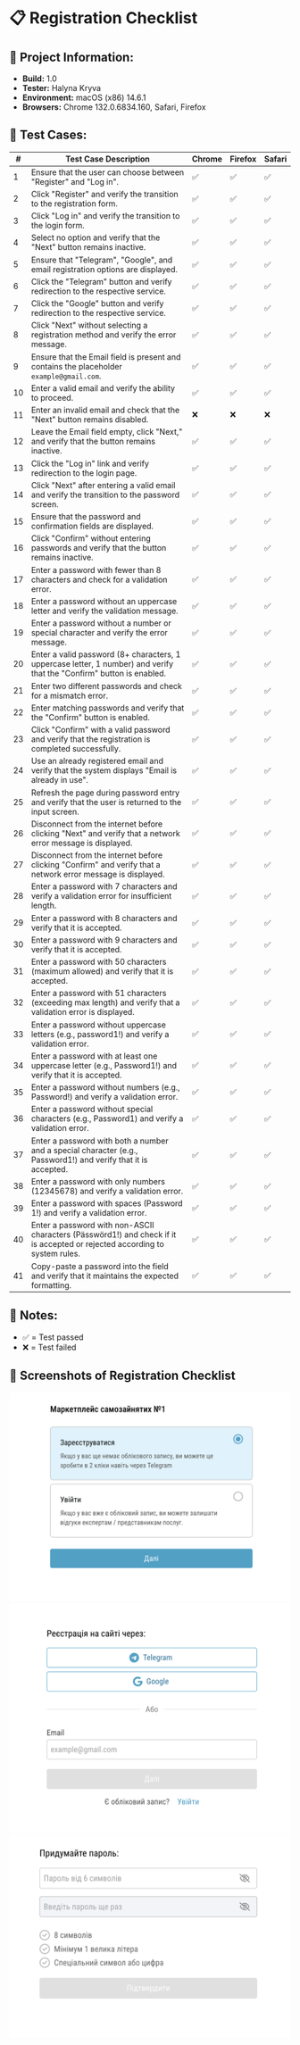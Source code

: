 

# 📋 Registration Checklist

## 🔹 Project Information:
- **Build:** 1.0  
- **Tester:** Halyna Kryva  
- **Environment:** macOS (x86) 14.6.1  
- **Browsers:** Chrome 132.0.6834.160, Safari, Firefox  

## 🔹 Test Cases:

| #  | Test Case Description                                         | Chrome | Firefox | Safari |
|----|--------------------------------------------------------------|--------|--------|--------|
| 1  | Ensure that the user can choose between "Register" and "Log in". | ✅ | ✅ | ✅ |
| 2  | Click "Register" and verify the transition to the registration form. | ✅ | ✅ | ✅ |
| 3  | Click "Log in" and verify the transition to the login form.  | ✅ | ✅ | ✅ |
| 4  | Select no option and verify that the "Next" button remains inactive. | ✅ | ✅ | ✅ |
| 5  | Ensure that "Telegram", "Google", and email registration options are displayed. | ✅ | ✅ | ✅ |
| 6  | Click the "Telegram" button and verify redirection to the respective service. | ✅ | ✅ | ✅ |
| 7  | Click the "Google" button and verify redirection to the respective service. | ✅ | ✅ | ✅ |
| 8  | Click "Next" without selecting a registration method and verify the error message. | ✅ | ✅ | ✅ |
| 9  | Ensure that the Email field is present and contains the placeholder `example@gmail.com`. | ✅ | ✅ | ✅ |
| 10 | Enter a valid email and verify the ability to proceed. | ✅ | ✅ | ✅ |
| 11 | Enter an invalid email and check that the "Next" button remains disabled. | ❌ | ❌ | ❌ |
| 12 | Leave the Email field empty, click "Next," and verify that the button remains inactive. | ✅ | ✅ | ✅ |
| 13 | Click the "Log in" link and verify redirection to the login page. | ✅ | ✅ | ✅ |
| 14 | Click "Next" after entering a valid email and verify the transition to the password screen. | ✅ | ✅ | ✅ |
| 15 | Ensure that the password and confirmation fields are displayed. | ✅ | ✅ | ✅ |
| 16 | Click "Confirm" without entering passwords and verify that the button remains inactive. | ✅ | ✅ | ✅ |
| 17 | Enter a password with fewer than 8 characters and check for a validation error. | ✅ | ✅ | ✅ |
| 18 | Enter a password without an uppercase letter and verify the validation message. | ✅ | ✅ | ✅ |
| 19 | Enter a password without a number or special character and verify the error message. | ✅ | ✅ | ✅ |
| 20 | Enter a valid password (8+ characters, 1 uppercase letter, 1 number) and verify that the "Confirm" button is enabled. | ✅ | ✅ | ✅ |
| 21 | Enter two different passwords and check for a mismatch error. | ✅ | ✅ | ✅ |
| 22 | Enter matching passwords and verify that the "Confirm" button is enabled. | ✅ | ✅ | ✅ |
| 23 | Click "Confirm" with a valid password and verify that the registration is completed successfully. | ✅ | ✅ | ✅ |
| 24 | Use an already registered email and verify that the system displays "Email is already in use". | ✅ | ✅ | ✅ |
| 25 | Refresh the page during password entry and verify that the user is returned to the input screen. | ✅ | ✅ | ✅ |
| 26 | Disconnect from the internet before clicking "Next" and verify that a network error message is displayed. | ✅ | ✅ | ✅ |
| 27 | Disconnect from the internet before clicking "Confirm" and verify that a network error message is displayed. | ✅ | ✅ | ✅ |
| 28 | Enter a password with 7 characters and verify a validation error for insufficient length. | ✅ | ✅ | ✅ |
| 29 | Enter a password with 8 characters and verify that it is accepted. | ✅ | ✅ | ✅ |
| 30 | Enter a password with 9 characters and verify that it is accepted. | ✅ | ✅ | ✅ |
| 31 | Enter a password with 50 characters (maximum allowed) and verify that it is accepted. | ✅ | ✅ | ✅ |
| 32 | Enter a password with 51 characters (exceeding max length) and verify that a validation error is displayed. | ✅ | ✅ | ✅ |
| 33 | Enter a password without uppercase letters (e.g., password1!) and verify a validation error. | ✅ | ✅ | ✅ |
| 34 | Enter a password with at least one uppercase letter (e.g., Password1!) and verify that it is accepted. | ✅ | ✅ | ✅ |
| 35 | Enter a password without numbers (e.g., Password!) and verify a validation error. | ✅ | ✅ | ✅ |
| 36 | Enter a password without special characters (e.g., Password1) and verify a validation error. | ✅ | ✅ | ✅ |
| 37 | Enter a password with both a number and a special character (e.g., Password1!) and verify that it is accepted. | ✅ | ✅ | ✅ |
| 38 | Enter a password with only numbers (12345678) and verify a validation error. | ✅ | ✅ | ✅ |
| 39 | Enter a password with spaces (Password 1!) and verify a validation error. | ✅ | ✅ | ✅ |
| 40 | Enter a password with non-ASCII characters (Pässwörd1!) and check if it is accepted or rejected according to system rules. | ✅ | ✅ | ✅ |
| 41 | Copy-paste a password into the field and verify that it maintains the expected formatting. | ✅ | ✅ | ✅ |

## 🔹 Notes:
- ✅ = Test passed  
- ❌ = Test failed  

## 📸 Screenshots of Registration Checklist

![Step 1](images/1.png)  
![Step 2](images/2.png)  
![Step 3](images/3.png)  
 

 
 



 

